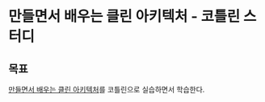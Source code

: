 # 만들면서 배우는 클린 아키텍처 - 코틀린 스터디

## 목표
[만들면서 배우는 클린 아키텍처](https://wikibook.co.kr/clean-architecture/)를 코틀린으로 실습하면서 학습한다.

